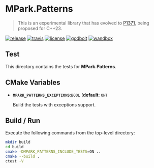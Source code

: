 # MPark.Patterns

> This is an experimental library that has evolved to [P1371], being proposed for C++23.

[P1371]: https://wg21.link/p1371

[![release][badge.release]][release]
[![travis][badge.travis]][travis]
[![license][badge.license]][license]
[![godbolt][badge.godbolt]][godbolt]
[![wandbox][badge.wandbox]][wandbox]

[badge.release]: https://img.shields.io/github/release/mpark/patterns.svg
[badge.travis]: https://travis-ci.org/mpark/patterns.svg?branch=master
[badge.license]: http://img.shields.io/badge/license-boost-blue.svg
[badge.godbolt]: https://img.shields.io/badge/try%20it-on%20godbolt-222266.svg
[badge.wandbox]: https://img.shields.io/badge/try%20it-on%20wandbox-5cb85c.svg

[release]: https://github.com/mpark/patterns/releases/latest
[travis]: https://travis-ci.org/mpark/patterns
[license]: https://github.com/mpark/patterns/blob/master/LICENSE.md
[godbolt]: https://godbolt.org/g/b7WTDt
[wandbox]: https://wandbox.org/permlink/bm5oBKAuHoSucEYG

## Test

This directory contains the tests for __MPark.Patterns__.

## CMake Variables

  -  __`MPARK_PATTERNS_EXCEPTIONS`__:`BOOL` (__default__: `ON`)

     Build the tests with exceptions support.

## Build / Run

Execute the following commands from the top-level directory:

```bash
mkdir build
cd build
cmake -DMPARK_PATTERNS_INCLUDE_TESTS=ON ..
cmake --build .
ctest -V
```
